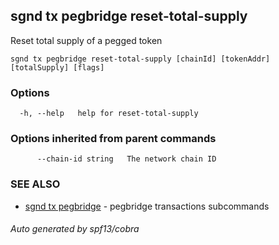 ## sgnd tx pegbridge reset-total-supply

Reset total supply of a pegged token

```
sgnd tx pegbridge reset-total-supply [chainId] [tokenAddr] [totalSupply] [flags]
```

### Options

```
  -h, --help   help for reset-total-supply
```

### Options inherited from parent commands

```
      --chain-id string   The network chain ID
```

### SEE ALSO

* [sgnd tx pegbridge](sgnd_tx_pegbridge.md)	 - pegbridge transactions subcommands

###### Auto generated by spf13/cobra
